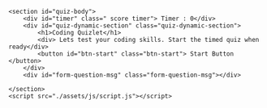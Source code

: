 <html lang="en">
<head>
    <meta charset="UTF-8">
    <meta http-equiv="X-UA-Compatible" content="IE=edge">
    <meta name="viewport" content="width=device-width, initial-scale=1.0">
    <title>Document</title>
</head>
<body>

    <section id="quiz-body">
        <div id="timer" class=" score timer"> Timer : 0</div>
        <div id="quiz-dynamic-section" class="quiz-dynamic-section">
            <h1>Coding Quizlet</h1>
            <div> Lets test your coding skills. Start the timed quiz when ready</div>
            <button id="btn-start" class="btn-start"> Start Button </button>
        </div>
        <div id="form-question-msg" class="form-question-msg"></div>

    </section>
    <script src="./assets/js/script.js"></script> 
    
</body>
<footer>

</footer>
</html>

